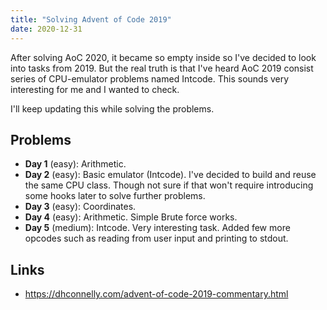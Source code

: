 ```yaml
---
title: "Solving Advent of Code 2019"
date: 2020-12-31
---
```


After solving AoC 2020, it became so empty inside so I've decided to look into
tasks from 2019. But the real truth is that I've heard AoC 2019 consist series
of CPU-emulator problems named Intcode. This sounds very interesting for me and
I wanted to check.

I'll keep updating this while solving the problems.

## Problems

- **Day 1** (easy): Arithmetic.
- **Day 2** (easy): Basic emulator (Intcode). I've decided to build and reuse the
  same CPU class. Though not sure if that won't require introducing some hooks
  later to solve further problems.
- **Day 3** (easy): Coordinates.
- **Day 4** (easy): Arithmetic. Simple Brute force works.
- **Day 5** (medium): Intcode. Very interesting task. Added few more opcodes
  such as reading from user input and printing to stdout.

## Links

- https://dhconnelly.com/advent-of-code-2019-commentary.html
